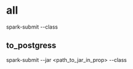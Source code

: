 # all

spark-submit --class <class> <path>

## to_postgress

spark-submit --jar <path_to_jar_in_prop> --class <class> <path>
